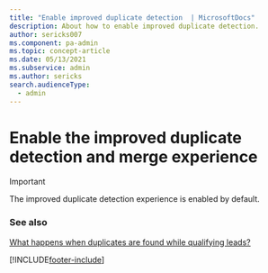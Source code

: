 ```yaml
---
title: "Enable improved duplicate detection  | MicrosoftDocs"
description: About how to enable improved duplicate detection.
author: sericks007
ms.component: pa-admin
ms.topic: concept-article
ms.date: 05/13/2021
ms.subservice: admin
ms.author: sericks
search.audienceType: 
  - admin
---
```


# Enable the improved duplicate detection and merge experience 

> [!IMPORTANT]
> The improved duplicate detection experience is enabled by default.

### See also
[What happens when duplicates are found while qualifying leads?](/dynamics365/sales-enterprise/qualify-lead-convert-opportunity-sales#what-happens-when-duplicates-are-found-while-qualifying-leads)



[!INCLUDE[footer-include](../includes/footer-banner.md)]

